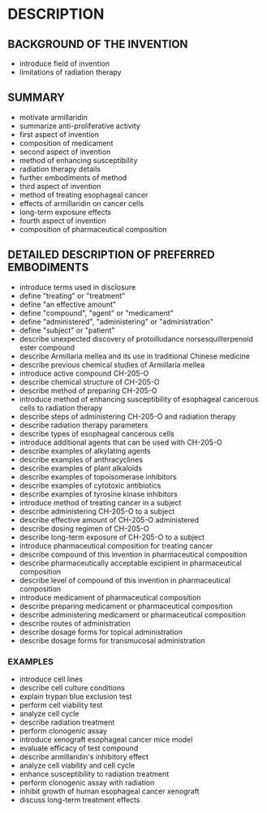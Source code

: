 # DESCRIPTION

## BACKGROUND OF THE INVENTION

- introduce field of invention
- limitations of radiation therapy

## SUMMARY

- motivate armillaridin
- summarize anti-proliferative activity
- first aspect of invention
- composition of medicament
- second aspect of invention
- method of enhancing susceptibility
- radiation therapy details
- further embodiments of method
- third aspect of invention
- method of treating esophageal cancer
- effects of armillaridin on cancer cells
- long-term exposure effects
- fourth aspect of invention
- composition of pharmaceutical composition

## DETAILED DESCRIPTION OF PREFERRED EMBODIMENTS

- introduce terms used in disclosure
- define "treating" or "treatment"
- define "an effective amount"
- define "compound", "agent" or "medicament"
- define "administered", "administering" or "administration"
- define "subject" or "patient"
- describe unexpected discovery of protoilludance norsesquilterpenoid ester compound
- describe Armillaria mellea and its use in traditional Chinese medicine
- describe previous chemical studies of Armillaria mellea
- introduce active compound CH-205-O
- describe chemical structure of CH-205-O
- describe method of preparing CH-205-O
- introduce method of enhancing susceptibility of esophageal cancerous cells to radiation therapy
- describe steps of administering CH-205-O and radiation therapy
- describe radiation therapy parameters
- describe types of esophageal cancerous cells
- introduce additional agents that can be used with CH-205-O
- describe examples of alkylating agents
- describe examples of anthracyclines
- describe examples of plant alkaloids
- describe examples of topoisomerase inhibitors
- describe examples of cytotoxic antibiotics
- describe examples of tyrosine kinase inhibitors
- introduce method of treating cancer in a subject
- describe administering CH-205-O to a subject
- describe effective amount of CH-205-O administered
- describe dosing regimen of CH-205-O
- describe long-term exposure of CH-205-O to a subject
- introduce pharmaceutical composition for treating cancer
- describe compound of this invention in pharmaceutical composition
- describe pharmaceutically acceptable excipient in pharmaceutical composition
- describe level of compound of this invention in pharmaceutical composition
- introduce medicament of pharmaceutical composition
- describe preparing medicament or pharmaceutical composition
- describe administering medicament or pharmaceutical composition
- describe routes of administration
- describe dosage forms for topical administration
- describe dosage forms for transmucosal administration

### EXAMPLES

- introduce cell lines
- describe cell culture conditions
- explain trypan blue exclusion test
- perform cell viability test
- analyze cell cycle
- describe radiation treatment
- perform clonogenic assay
- introduce xenograft esophageal cancer mice model
- evaluate efficacy of test compound
- describe armillaridin's inhibitory effect
- analyze cell viability and cell cycle
- enhance susceptibility to radiation treatment
- perform clonogenic assay with radiation
- inhibit growth of human esophageal cancer xenograft
- discuss long-term treatment effects

